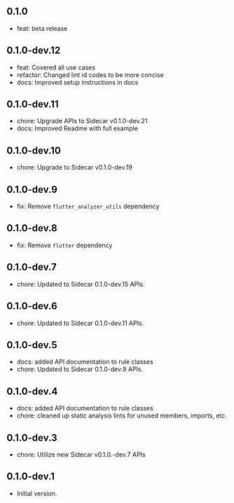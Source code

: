 ## 0.1.0

- feat: beta release

## 0.1.0-dev.12

- feat: Covered all use cases
- refactor: Changed lint id codes to be more concise
- docs: Improved setup instructions in docs

## 0.1.0-dev.11

- chore: Upgrade APIs to Sidecar v0.1.0-dev.21
- docs: Improved Readme with full example

## 0.1.0-dev.10

- chore: Upgrade to Sidecar v0.1.0-dev.19

## 0.1.0-dev.9

- fix: Remove ```flutter_analyzer_utils``` dependency

## 0.1.0-dev.8

- fix: Remove ```flutter``` dependency

## 0.1.0-dev.7

- chore: Updated to Sidecar 0.1.0-dev.15 APIs.

## 0.1.0-dev.6

- chore: Updated to Sidecar 0.1.0-dev.11 APIs.

## 0.1.0-dev.5

- docs: added API documentation to rule classes
- chore: Updated to Sidecar 0.1.0-dev.9 APIs.

## 0.1.0-dev.4

- docs: added API documentation to rule classes
- chore: cleaned up static analysis lints for unused members, imports, etc.

## 0.1.0-dev.3

- chore: Utilize new Sidecar v0.1.0.-dev.7 APIs

## 0.1.0-dev.1

- Initial version.
